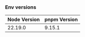 ### Env versions

| Node Version | pnpm Version |
|--------------|--------------|
| 22.19.0      | 9.15.1       |
